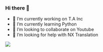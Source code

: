 ### Hi there 👋 


- 🔭 I’m currently working on T.A Inc
- 🌱 I’m currently learning Python
- 👯 I’m looking to collaborate on Youtube
- 🤔 I’m looking for help with NX Translation

<img src="https://github-readme-stats.vercel.app/api?username=JokerDKha&&show_icons=true&title_color=ffffff&icon_color=bb2acf&text_color=daf7dc&bg_color=1515">
